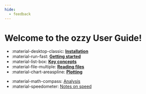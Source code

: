 ```yaml
---
hide:
  - feedback
---
```


# Welcome to the ozzy User Guide!


<div class="grid cards" markdown>

- :material-desktop-classic:  [__Installation__](installation/index.md)
- :material-run-fast:  [__Getting started__](getting-started/index.md)
- :material-list-box:  [__Key concepts__](key-concepts.md)
- :material-file-multiple:  [__Reading files__](reading-files.md)
- :material-chart-areaspline:  [__Plotting__](plotting.md)
</div>

<div class="grid cards" markdown>

- :material-math-compass:  [Analysis](analysis.md "Page under development")
- :material-speedometer:  [Notes on speed](speed.md "Page under development")

</div>